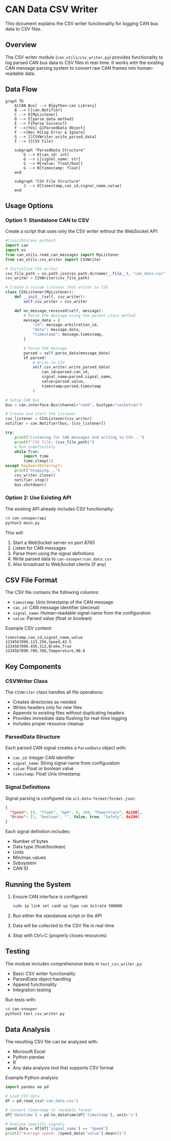 # CAN Data CSV Writer

This document explains the CSV writer functionality for logging CAN bus data to CSV files.

## Overview

The CSV writer module (`can_utils/csv_writer.py`) provides functionality to log parsed CAN bus data to CSV files in real-time. It works with the existing CAN message parsing system to convert raw CAN frames into human-readable data.

## Data Flow

```mermaid
graph TD
    A[CAN Bus] --> B[python-can Library]
    B --> C[can.Notifier]
    C --> D[MyListener]
    D --> E[parse_data method]
    E --> F{Parse Success?}
    F -->|Yes| G[ParsedData Object]
    F -->|No| H[Log Error & Ignore]
    G --> I[CSVWriter.write_parsed_data]
    I --> J[CSV File]

    subgraph "ParsedData Structure"
        G --> K[can_id: int]
        G --> L[signal_name: str]
        G --> M[value: float/bool]
        G --> N[timestamp: float]
    end

    subgraph "CSV File Structure"
        J --> O[timestamp,can_id,signal_name,value]
    end
```

## Usage Options

### Option 1: Standalone CAN to CSV

Create a script that uses only the CSV writer without the WebSocket API:

```python
#!/usr/bin/env python3
import can
import os
from can_utils.read_can_messages import MyListener
from can_utils.csv_writer import CSVWriter

# Initialize CSV writer
csv_file_path = os.path.join(os.path.dirname(__file__), "can_data.csv")
csv_writer = CSVWriter(csv_file_path)

# Create a custom listener that writes to CSV
class CSVListener(MyListener):
    def __init__(self, csv_writer):
        self.csv_writer = csv_writer

    def on_message_received(self, message):
        # Parse the message using the parent class method
        message_data = {
            "id": message.arbitration_id,
            "data": message.data,
            "timestamp": message.timestamp,
        }

        # Parse the message
        parsed = self.parse_data(message_data)
        if parsed:
            # Write to CSV
            self.csv_writer.write_parsed_data(
                can_id=parsed.can_id,
                signal_name=parsed.signal_name,
                value=parsed.value,
                timestamp=parsed.timestamp
            )

# Setup CAN bus
bus = can.interface.Bus(channel="can0", bustype="socketcan")

# Create and start the listener
csv_listener = CSVListener(csv_writer)
notifier = can.Notifier(bus, [csv_listener])

try:
    print("Listening for CAN messages and writing to CSV...")
    print(f"CSV file: {csv_file_path}")
    # Run indefinitely
    while True:
        import time
        time.sleep(1)
except KeyboardInterrupt:
    print("Stopping...")
    csv_writer.close()
    notifier.stop()
    bus.shutdown()
```

### Option 2: Use Existing API

The existing API already includes CSV functionality:

```bash
cd can-snooper/api
python3 main.py
```

This will:

1. Start a WebSocket server on port 8765
2. Listen for CAN messages
3. Parse them using the signal definitions
4. Write parsed data to `can-snooper/can_data.csv`
5. Also broadcast to WebSocket clients (if any)

## CSV File Format

The CSV file contains the following columns:

- `timestamp`: Unix timestamp of the CAN message
- `can_id`: CAN message identifier (decimal)
- `signal_name`: Human-readable signal name from the configuration
- `value`: Parsed value (float or boolean)

Example CSV content:

```
timestamp,can_id,signal_name,value
1234567890.123,256,Speed,42.5
1234567890.456,512,Brake,True
1234567890.789,768,Temperature,98.6
```

## Key Components

### CSVWriter Class

The `CSVWriter` class handles all file operations:

- Creates directories as needed
- Writes headers only for new files
- Appends to existing files without duplicating headers
- Provides immediate data flushing for real-time logging
- Includes proper resource cleanup

### ParsedData Structure

Each parsed CAN signal creates a `ParsedData` object with:

- `can_id`: Integer CAN identifier
- `signal_name`: String signal name from configuration
- `value`: Float or boolean value
- `timestamp`: Float Unix timestamp

### Signal Definitions

Signal parsing is configured via `sc1-data-format/format.json`:

```json
{
  "Speed": [4, "float", "mph", 0, 200, "Powertrain", 0x100],
  "Brake": [1, "boolean", "", false, true, "Safety", 0x200]
}
```

Each signal definition includes:

- Number of bytes
- Data type (float/boolean)
- Units
- Min/max values
- Subsystem
- CAN ID

## Running the System

1. Ensure CAN interface is configured:

   ```bash
   sudo ip link set can0 up type can bitrate 500000
   ```

2. Run either the standalone script or the API

3. Data will be collected to the CSV file in real-time

4. Stop with Ctrl+C (properly closes resources)

## Testing

The module includes comprehensive tests in `test_csv_writer.py`:

- Basic CSV writer functionality
- ParsedData object handling
- Append functionality
- Integration testing

Run tests with:

```bash
cd can-snooper
python3 test_csv_writer.py
```

## Data Analysis

The resulting CSV file can be analyzed with:

- Microsoft Excel
- Python pandas
- R
- Any data analysis tool that supports CSV format

Example Python analysis:

```python
import pandas as pd

# Load CSV data
df = pd.read_csv('can_data.csv')

# Convert timestamp to readable format
df['datetime'] = pd.to_datetime(df['timestamp'], unit='s')

# Analyze specific signals
speed_data = df[df['signal_name'] == 'Speed']
print(f"Average speed: {speed_data['value'].mean()}")
```
